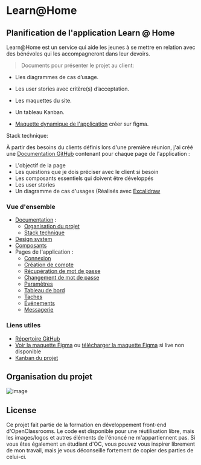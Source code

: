 # Learn@Home

## Planification de l'application Learn @ Home
Learn@Home est un service qui aide les jeunes à se mettre en relation avec des bénévoles qui les accompagneront dans leur devoirs.

> Documents pour présenter le projet au client:
  
*  Lles diagrammes de cas d’usage.
*  Les user stories avec critère(s) d’acceptation.
*  Les maquettes du site.
*  Un tableau Kanban.


* [Maquette dynamique de l'application](https://www.figma.com/file/1BadjQF7oT4FLZE13Zi90v/Learn%40Home-(Copy)?t=Sv482XuAq1IjRMVv-0) créer sur figma.

Stack technique:



À partir des besoins du clients définis lors d'une première réunion, j'ai créé une [Documentation GitHub](https://github.com/alexperronnet/openclassrooms-p10-learn-at-home/wiki) contenant pour chaque page de l'application :

* L'objectif de la page
* Les questions que je dois préciser avec le client si besoin
* Les composants essentiels qui doivent être développés
* Les user stories
* Un diagramme de cas d'usages (Réalisés avec [Excalidraw](https://excalidraw.com/)

### Vue d'ensemble

* [Documentation](https://github.com/alexperronnet/openclassrooms-p10-learn-at-home/wiki) :
  * [Organisation du projet](#organisation-du-projet)
  * [Stack technique](#stack-technique)
* [Design system](https://github.com/alexperronnet/openclassrooms-p10-learn-at-home/wiki/Design-System)
* [Composants](https://github.com/alexperronnet/openclassrooms-p10-learn-at-home/wiki/Composants)
* Pages de l'application :
  * [Connexion](https://github.com/alexperronnet/openclassrooms-p10-learn-at-home/wiki/Page-connexion)
  * [Création de compte](https://github.com/alexperronnet/openclassrooms-p10-learn-at-home/wiki/Page-cr%C3%A9ation-de-compte)
  * [Récupération de mot de passe](https://github.com/alexperronnet/openclassrooms-p10-learn-at-home/wiki/Page-r%C3%A9cup%C3%A9tation-de-mot-de-passe)
  * [Changement de mot de passe](https://github.com/alexperronnet/openclassrooms-p10-learn-at-home/wiki/Page-changement-de-mot-de-passe)
  * [Paramètres](https://github.com/alexperronnet/openclassrooms-p10-learn-at-home/wiki/Page-param%C3%A8tres)
  * [Tableau de bord](https://github.com/alexperronnet/openclassrooms-p10-learn-at-home/wiki/Page-dashboard)
  * [Taches](https://github.com/alexperronnet/openclassrooms-p10-learn-at-home/wiki/Page-t%C3%A2ches)
  * [Événements](https://github.com/alexperronnet/openclassrooms-p10-learn-at-home/wiki/Page-%C3%A9v%C3%A9nements)
  * [Messagerie](https://github.com/alexperronnet/openclassrooms-p10-learn-at-home/wiki/Page-messagerie)

### Liens utiles

* [Répertoire GitHub](https://github.com/alexperronnet/openclassrooms-p10-learn-at-home)
* [Voir la maquette Figma](https://www.figma.com/file/tXtRNrYypetIgy2uFL2Pxp/learn%40home?node-id=1%3A8&t=VHXG3GFoNwhRP5Xb-1) ou [télécharger la maquette Figma](https://github.com/alexperronnet/openclassrooms-p10-learn-at-home/raw/main/design/learn%40home.fig) si live non disponible
* [Kanban du projet](https://github.com/users/alexperronnet/projects/4)

## Organisation du projet

![image](https://user-images.githubusercontent.com/59840413/206169881-a4e30a82-7982-4672-ad6f-a17b36cc1e80.png)

## License

Ce projet fait partie de la formation en développement front-end d'OpenClassrooms. Le code est disponible pour une réutilisation libre, mais les images/logos et autres éléments de l'énoncé ne m'appartiennent pas. Si vous êtes également un étudiant d'OC, vous pouvez vous inspirer librement de mon travail, mais je vous déconseille fortement de copier des parties de celui-ci.
